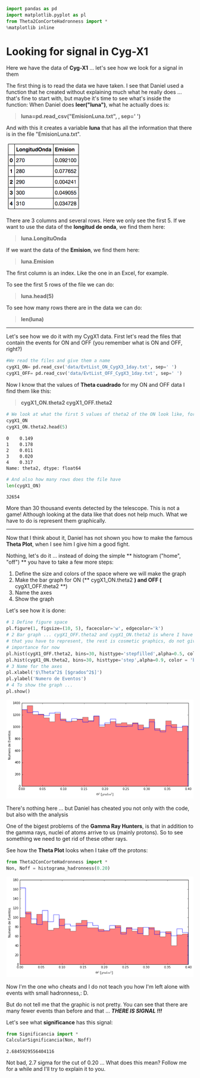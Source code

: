 ```python
import pandas as pd
import matplotlib.pyplot as pl
from Theta2ConCorteHadronness import *
%matplotlib inline
```

# Looking for signal in Cyg-X1
Here we have the data of **Cyg-X1** ... let's see how we look for a signal in them

The first thing is to read the data we have taken. I see that Daniel used a function that he created without explaining much what he really does ... that's fine to start with, but maybe it's time to see what's inside the function:
When Daniel does **leer("luna")**, what he actually does is:

> **luna=pd.read_csv("EmisionLuna.txt", , sep=' ')**

And with this it creates a variable **luna** that has all the information that there is in the file "EmisionLuna.txt".

![luna](night_2_4_files/screen_datos.png "luna")

There are 3 columns and several rows. Here we only see the first 5.
If we want to use the data of the **longitud de onda**, we find them here:
> **luna.LongituOnda**

If we want the data of the **Emision**, we find them here:
> **luna.Emision**

The first column is an index. Like the one in an Excel, for example.

To see the first 5 rows of the file we can do:
>**luna.head(5)**

To see how many rows there are in the data we can do:
>**len(luna)**

----------
Let's see how we do it with my CygX1 data. First let's read the files that contain the events for ON and OFF (you remember what is ON and OFF, right?)

```python
#We read the files and give them a name
cygX1_ON= pd.read_csv('data/EvtList_ON_CygX3_1day.txt', sep=' ')
cygX1_OFF= pd.read_csv('data/EvtList_OFF_CygX3_1day.txt', sep=' ')
```


Now I know that the values of **Theta cuadrado** for my ON and OFF data I find them like this:

> **cygX1_ON.theta2
> cygX1_OFF.theta2**



```python
# We look at what the first 5 values of theta2 of the ON look like, for example
cygX1_ON
cygX1_ON.theta2.head(5)

```




    0    0.149
    1    0.178
    2    0.011
    3    0.020
    4    0.317
    Name: theta2, dtype: float64




```python
# And also how many rows does the file have
len(cygX1_ON)
```




    32654



More than 30 thousand events detected by the telescope. This is not a game!
Although looking at the data like that does not help much. What we have to do is represent them graphically.

--------
Now that I think about it, Daniel has not shown you how to make the famous **Theta Plot**, when I see him I give him a good fight.

Nothing, let's do it ... instead of doing the simple ** histogram ("home", "off") ** you have to take a few more steps:

1. Define the size and colors of the space where we will make the graph
2. Make the bar graph for ON (** cygX1_ON.theta2 **) and OFF (** cygX1_OFF.theta2 **)
3. Name the axes
4. Show the graph

Let's see how it is done:

```python
# 1 Define figure space
pl.figure(1, figsize=(10, 5), facecolor='w', edgecolor='k')
# 2 Bar graph ... cygX1_OFF.theta2 and cygX1_ON.theta2 is where I have the values
# that you have to represent, the rest is cosmetic graphics, do not give it
# importance for now
pl.hist(cygX1_OFF.theta2, bins=30, histtype='stepfilled',alpha=0.5, color='red', normed=False)
pl.hist(cygX1_ON.theta2, bins=30, histtype='step',alpha=0.9, color = 'blue', normed=False)
# 3 Name for the axes
pl.xlabel('$\Theta^2$ [$grados^2$]')
pl.ylabel('Numero de Eventos')
# 4 To show the graph ...
pl.show()
```


![png](night_2_4_files/night_2_4_8_0.png)

There's nothing here ... but Daniel has cheated you not only with the code, but also with the 
analysis

One of the bigest problems of the **Gamma Ray Hunters**, is that in addition to the gamma rays,
nuclei of atoms arrive to us (mainly protons). So to see something we need to get rid of
these other rays.

See how the **Theta Plot** looks when I take off the protons:

```python
from Theta2ConCorteHadronness import *
Non, Noff = histograma_hadronness(0.20)
```


![png](night_2_4_files/night_2_4_10_0.png)


Now I'm the one who cheats and I do not teach you how I'm left alone with events with small hadronness,: D.

But do not tell me that the graphic is not pretty. You can see that there are many fewer events than before and that ... ***THERE IS SIGNAL !!!***

Let's see what **significance** has this signal:

```python
from Significancia import *
CalcularSignificancia(Non, Noff)
```

    2.6845929556404116

Not bad, 2.7 sigma for the cut of 0.20 ... What does this mean? Follow me for a while and I'll try to explain it to you.
